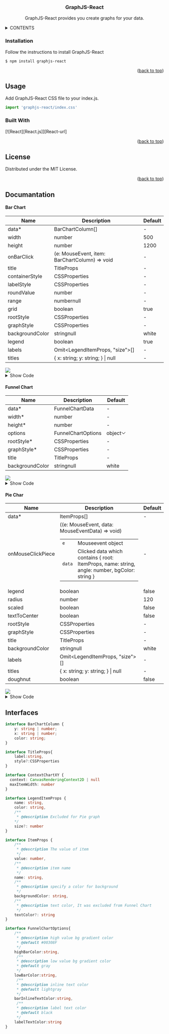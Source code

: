 <a name="readme-top"></a>
<br />
<div align="center">
  <h3 align="center">GraphJS-React</h3>

  <p align="center">
    GraphJS-React provides you create graphs for your data.
  </p>
</div>



<!-- TABLE OF CONTENTS -->
<details>
  <summary>CONTENTS</summary>
  <ol>
    <li>
      <a href="#installation">Installation</a>
    </li>
    <li>
      <a href="#usage">Usage</a>
      <ul>
        <li><a href="#show-your-toast">Show Your Data On Graphs</a></li>
        <li><a href="#properties">Properties</a></li>
      </ul>
    </li>
    <li><a href="#built-with">Built With</a></li>
    <li><a href="#license">License</a></li>
  </ol>
</details>

### Installation

Follow the instructions to install GraphJS-React

```
$ npm install graphjs-react
```

<p align="right">(<a href="#readme-top">back to top</a>)</p>

## Usage

Add GraphJS-React CSS file to your index.js.
```jsx
import 'graphjs-react/index.css'
```

### Built With

[![React][React.js]][React-url]

<p align="right">(<a href="#readme-top">back to top</a>)</p>


<!-- LICENSE -->
## License

Distributed under the MIT License.

<p align="right">(<a href="#readme-top">back to top</a>)</p>

<!-- DOCUMANTATION -->
## Documantation
<h4>Bar Chart</h4>
<table class="docblock-argstable sb-unstyled css-v2ifgj">
<thead class="docblock-argstable-head"><tr><th><span>Name</span></th><th><span>Description</span></th><th><span>Default</span></th></tr></thead><tbody class="docblock-argstable-body"><tr><td class="css-4lbn0a"><span class="css-in3yi3">data</span><span title="Required" class="css-1ywjlcj">*</span></td><td><div class="css-1f9domv"><span class="css-o1d7ko">BarChartColumn[]</span></div></td><td><span>-</span></td></tr><tr><td class="css-4lbn0a"><span class="css-in3yi3">width</span></td><td><div class="css-1f9domv"><div class="css-13nzt7e"><span class="css-o1d7ko">number</span></div></div></td><td><div class="css-13nzt7e"><span class="css-o1d7ko">500</span></div></td></tr><tr><td class="css-4lbn0a"><span class="css-in3yi3">height</span></td><td><div class="css-1f9domv"><div class="css-13nzt7e"><span class="css-o1d7ko">number</span></div></div></td><td><div class="css-13nzt7e"><span class="css-o1d7ko">1200</span></div></td></tr><tr><td class="css-4lbn0a"><span class="css-in3yi3">onBarClick</span></td><td><div class="css-1f9domv"><span class="css-o1d7ko">(e: MouseEvent, item: BarChartColumn) =&gt; void</span></div></td><td><span>-</span></td></tr><tr><td class="css-4lbn0a"><span class="css-in3yi3">title</span></td><td><div class="css-1f9domv"><div class="css-13nzt7e"><span class="css-o1d7ko">TitleProps</span></div></div></td><td><span>-</span></td></tr><tr><td class="css-4lbn0a"><span class="css-in3yi3">containerStyle</span></td><td><div class="css-1f9domv"><div class="css-13nzt7e"><span class="css-o1d7ko">CSSProperties</span></div></div></td><td><span>-</span></td></tr><tr><td class="css-4lbn0a"><span class="css-in3yi3">labelStyle</span></td><td><div class="css-1f9domv"><div class="css-13nzt7e"><span class="css-o1d7ko">CSSProperties</span></div></div></td><td><span>-</span></td></tr><tr><td class="css-4lbn0a"><span class="css-in3yi3">roundValue</span></td><td><div class="css-1f9domv"><div class="css-13nzt7e"><span class="css-o1d7ko">number</span></div></div></td><td><span>-</span></td></tr><tr><td class="css-4lbn0a"><span class="css-in3yi3">range</span></td><td><div class="css-1f9domv"><div class="css-13nzt7e"><span class="css-o1d7ko">number</span><span class="css-o1d7ko">null</span></div></div></td><td><span>-</span></td></tr><tr><td class="css-4lbn0a"><span class="css-in3yi3">grid</span></td><td><div class="css-1f9domv"><div class="css-13nzt7e"><span class="css-o1d7ko">boolean</span></div></div></td><td><div class="css-13nzt7e"><span class="css-o1d7ko">true</span></div></td></tr><tr><td class="css-4lbn0a"><span class="css-in3yi3">rootStyle</span></td><td><div class="css-1f9domv"><div class="css-13nzt7e"><span class="css-o1d7ko">CSSProperties</span></div></div></td><td><span>-</span></td></tr><tr><td class="css-4lbn0a"><span class="css-in3yi3">graphStyle</span></td><td><div class="css-1f9domv"><div class="css-13nzt7e"><span class="css-o1d7ko">CSSProperties</span></div></div></td><td><span>-</span></td></tr><tr><td class="css-4lbn0a"><span class="css-in3yi3">backgroundColor</span></td><td><div class="css-1f9domv"><div class="css-13nzt7e"><span class="css-o1d7ko">string</span><span class="css-o1d7ko">null</span></div></div></td><td><div class="css-13nzt7e"><span class="css-o1d7ko">white</span></div></td></tr><tr><td class="css-4lbn0a"><span class="css-in3yi3">legend</span></td><td><div class="css-1f9domv"><div class="css-13nzt7e"><span class="css-o1d7ko">boolean</span></div></div></td><td><div class="css-13nzt7e"><span class="css-o1d7ko">true</span></div></td></tr><tr><td class="css-4lbn0a"><span class="css-in3yi3">labels</span></td><td><div class="css-1f9domv"><span class="css-o1d7ko">Omit&lt;LegendItemProps, "size"&gt;[]</span></div></td><td><span>-</span></td></tr><tr><td class="css-4lbn0a"><span class="css-in3yi3">titles</span></td><td><div class="css-1f9domv"><span class="css-o1d7ko">{ x: string; y: string; } | null</span></div></td><td><span>-</span></td></tr></tbody></table>
<img src="./images/barchar-example.jpg">
<details>
  <summary>Show Code</summary>
  
  ```typescript
 <BarChart
  height={400}
  onBarClick={() => {}}
  data={[
    {
      color: 'rgb(110,221,234)',
      x: 'Ocak',
      y: -68
    },
    {
      color: 'rgb(106,226,126)',
      x: 'Şubat',
      y: -54
    },
    {
      color: 'rgb(154,222,111)',
      x: 'Mart',
      y: -37
    },
    {
      color: 'rgb(126,187,225)',
      x: 'Nisan',
      y: 56
    },
    {
      color: 'rgb(156,206,128)',
      x: 'Mayıs',
      y: 83
    },
    {
      color: 'rgb(116,245,247)',
      x: 'Haziran',
      y: -78
    },
    {
      color: 'rgb(235,196,136)',
      x: 'Temmuz',
      y: 30
    },
    {
      color: 'rgb(186,117,243)',
      x: 'Ağustos',
      y: 75
    },
    {
      color: 'rgb(221,157,208)',
      x: 'Eylül',
      y: -63
    },
    {
      color: 'rgb(252,122,106)',
      x: 'Ekim',
      y: 10
    },
    {
      color: 'rgb(193,139,193)',
      x: 'Kasım',
      y: 27
    },
    {
      color: 'rgb(254,173,150)',
      x: 'Aralık',
      y: -52
    }
  ]}
  width={400}
    />
  ```
</details>
<h4>Funnel Chart</h4>
<table class="docblock-argstable sb-unstyled css-v2ifgj"><thead class="docblock-argstable-head"><tr><th><span>Name</span></th><th><span>Description</span></th><th><span>Default</span></th></tr></thead><tbody class="docblock-argstable-body"><tr><td class="css-4lbn0a"><span class="css-in3yi3">data</span><span title="Required" class="css-1ywjlcj">*</span></td><td><div class="css-1f9domv"><div class="css-13nzt7e"><span class="css-o1d7ko">FunnelChartData</span></div></div></td><td><span>-</span></td></tr><tr><td class="css-4lbn0a"><span class="css-in3yi3">width</span><span title="Required" class="css-1ywjlcj">*</span></td><td><div class="css-1f9domv"><div class="css-13nzt7e"><span class="css-o1d7ko">number</span></div></div></td><td><span>-</span></td></tr><tr><td class="css-4lbn0a"><span class="css-in3yi3">height</span><span title="Required" class="css-1ywjlcj">*</span></td><td><div class="css-1f9domv"><div class="css-13nzt7e"><span class="css-o1d7ko">number</span></div></div></td><td><span>-</span></td></tr><tr><td class="css-4lbn0a"><span class="css-in3yi3">options</span></td><td><div class="css-1f9domv"><div class="css-13nzt7e"><span class="css-o1d7ko">FunnelChartOptions</span></div></div></td><td><div class="css-c3junj"><div class="sbdocs-expandable css-dxn7z0"><span>object</span><svg viewBox="0 0 14 14" width="14px" height="14px" class="css-18fo1wt"><path d="m1.15 5.6 5.5 5.5c.2.2.5.2.7 0l5.5-5.5a.5.5 0 0 0-.7-.7L7 10.04 1.85 4.9a.5.5 0 1 0-.7.7Z"></path></svg></div></div></td></tr><tr><td class="css-4lbn0a"><span class="css-in3yi3">rootStyle</span><span title="Required" class="css-1ywjlcj">*</span></td><td><div class="css-1f9domv"><div class="css-13nzt7e"><span class="css-o1d7ko">CSSProperties</span></div></div></td><td><span>-</span></td></tr><tr><td class="css-4lbn0a"><span class="css-in3yi3">graphStyle</span><span title="Required" class="css-1ywjlcj">*</span></td><td><div class="css-1f9domv"><div class="css-13nzt7e"><span class="css-o1d7ko">CSSProperties</span></div></div></td><td><span>-</span></td></tr><tr><td class="css-4lbn0a"><span class="css-in3yi3">title</span></td><td><div class="css-1f9domv"><div class="css-13nzt7e"><span class="css-o1d7ko">TitleProps</span></div></div></td><td><span>-</span></td></tr><tr><td class="css-4lbn0a"><span class="css-in3yi3">backgroundColor</span></td><td><div class="css-1f9domv"><div class="css-13nzt7e"><span class="css-o1d7ko">string</span><span class="css-o1d7ko">null</span></div></div></td><td><div class="css-13nzt7e"><span class="css-o1d7ko">white</span></div></td></tr></tbody></table>

<img src="./images/funnel-chart.jpg">
<details>
  <summary>Show Code</summary>
  
  ```typescript
<FunnelChart
  data={[
    {
      backgroundColor: 'lightgreen',
      name: 'Agdfgggggggggggggggggggggggg',
      value: 999
    },
    {
      backgroundColor: 'green',
      name: 'B',
      value: 168
    },
    {
      backgroundColor: 'yellow',
      name: 'E',
      value: 114
    },
    {
      backgroundColor: 'red',
      name: 'C',
      value: 93
    },
    {
      backgroundColor: 'black',
      name: 'D',
      value: 32
    }
  ]}
  height={500}
  width={500}
/>
  ```
</details>

<h4>Pie Char</h4>
<table class="docblock-argstable sb-unstyled css-v2ifgj"><thead class="docblock-argstable-head"><tr><th><span>Name</span></th><th><span>Description</span></th><th><span>Default</span></th></tr></thead><tbody class="docblock-argstable-body"><tr><td class="css-4lbn0a"><span class="css-in3yi3">data</span><span title="Required" class="css-1ywjlcj">*</span></td><td><div class="css-1f9domv"><span class="css-o1d7ko">ItemProps[]</span></div></td><td><span>-</span></td></tr><tr><td class="css-4lbn0a"><span class="css-in3yi3">onMouseClickPiece</span></td><td><div class="css-18q7sb7"><span class="css-o1d7ko">((e: MouseEvent, data: MouseEventData) =&gt; void)</span></div><table class="css-3nr4py"><tbody><tr><td><code>e</code></td><td>Mouseevent object</td></tr><tr><td><code>data</code></td><td>Clicked data which contains {
    root: ItemProps,
    name: string,
    angle: number,
    bgColor: string
}</td></tr></tbody></table></td><td><span>-</span></td></tr><tr><td class="css-4lbn0a"><span class="css-in3yi3">legend</span></td><td><div class="css-1f9domv"><div class="css-13nzt7e"><span class="css-o1d7ko">boolean</span></div></div></td><td><div class="css-13nzt7e"><span class="css-o1d7ko">false</span></div></td></tr><tr><td class="css-4lbn0a"><span class="css-in3yi3">radius</span></td><td><div class="css-1f9domv"><div class="css-13nzt7e"><span class="css-o1d7ko">number</span></div></div></td><td><div class="css-13nzt7e"><span class="css-o1d7ko">120</span></div></td></tr><tr><td class="css-4lbn0a"><span class="css-in3yi3">scaled</span></td><td><div class="css-1f9domv"><div class="css-13nzt7e"><span class="css-o1d7ko">boolean</span></div></div></td><td><div class="css-13nzt7e"><span class="css-o1d7ko">false</span></div></td></tr><tr><td class="css-4lbn0a"><span class="css-in3yi3">textToCenter</span></td><td><div class="css-1f9domv"><div class="css-13nzt7e"><span class="css-o1d7ko">boolean</span></div></div></td><td><div class="css-13nzt7e"><span class="css-o1d7ko">false</span></div></td></tr><tr><td class="css-4lbn0a"><span class="css-in3yi3">rootStyle</span></td><td><div class="css-1f9domv"><div class="css-13nzt7e"><span class="css-o1d7ko">CSSProperties</span></div></div></td><td><span>-</span></td></tr><tr><td class="css-4lbn0a"><span class="css-in3yi3">graphStyle</span></td><td><div class="css-1f9domv"><div class="css-13nzt7e"><span class="css-o1d7ko">CSSProperties</span></div></div></td><td><span>-</span></td></tr><tr><td class="css-4lbn0a"><span class="css-in3yi3">title</span></td><td><div class="css-1f9domv"><div class="css-13nzt7e"><span class="css-o1d7ko">TitleProps</span></div></div></td><td><span>-</span></td></tr><tr><td class="css-4lbn0a"><span class="css-in3yi3">backgroundColor</span></td><td><div class="css-1f9domv"><div class="css-13nzt7e"><span class="css-o1d7ko">string</span><span class="css-o1d7ko">null</span></div></div></td><td><div class="css-13nzt7e"><span class="css-o1d7ko">white</span></div></td></tr><tr><td class="css-4lbn0a"><span class="css-in3yi3">labels</span></td><td><div class="css-1f9domv"><span class="css-o1d7ko">Omit&lt;LegendItemProps, "size"&gt;[]</span></div></td><td><span>-</span></td></tr><tr><td class="css-4lbn0a"><span class="css-in3yi3">titles</span></td><td><div class="css-1f9domv"><span class="css-o1d7ko">{ x: string; y: string; } | null</span></div></td><td><span>-</span></td></tr><tr><td class="css-4lbn0a"><span class="css-in3yi3">doughnut</span></td><td><div class="css-1f9domv"><div class="css-13nzt7e"><span class="css-o1d7ko">boolean</span></div></div></td><td><div class="css-13nzt7e"><span class="css-o1d7ko">false</span></div></td></tr></tbody></table>
<img src="./images/pie-chart.jpg">
<details>
<summary>Show Code</summary>
  
```typescript
  <Pie
  data={[
    {
      backgroundColor: 'lightgreen',
      name: 'K',
      textColor: 'white',
      value: 136
    },
    {
      backgroundColor: 'green',
      name: 'B',
      textColor: 'yellow',
      value: 85
    },
    {
      backgroundColor: 'red',
      name: 'C',
      textColor: 'white',
      value: 53
    },
    {
      backgroundColor: 'black',
      name: 'D',
      textColor: 'white',
      value: 22
    },
    {
      backgroundColor: 'yellow',
      name: 'E',
      textColor: 'black',
      value: 30
    }
  ]}
  legend
  onMouseClickPiece={() => {}}
/>
```

</details>
  
<!-- INTERFACES -->

## Interfaces

```typescript
interface BarChartColumn {
    y: string | number;
    x: string | number;
    color: string;
}
```

```typescript
interface TitleProps{
    label:string,
    style?:CSSProperties
}
```

```typescript
interface ContextChartXY {
  context: CanvasRenderingContext2D | null
  maxItemWidth: number
}
```

```typescript
interface LegendItemProps {
    name: string,
    color: string,
    /**
     * @description Excluded for Pie graph
    */
    size?: number
}
```

```typescript
interface ItemProps {
    /**
     * @description The value of item
     */
    value: number,
    /**
     * @description item name
     */
    name: string,
    /**
     * @description specify a color for background
     */
    backgroundColor: string,
    /**
     * @description text color, It was excluded from Funnel Chart
     */
    textColor?: string
}
```

```typescript
interface FunnelChartOptions{
    /**
     * @description high value bg gradient color
     * @default #00308F
     */
    highBarColor:string,
     /**
     * @description low value bg gradient color
     * @default gray
     */
    lowBarColor:string,
     /**
     * @description inline text color
     * @default lightgray
     */
    barInlineTextColor:string,
     /**
     * @description label text color
     * @default black
     */
    labelTextColor:string
}
```
